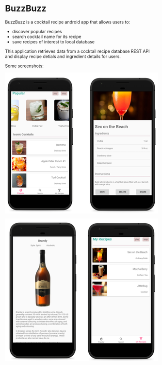 # BuzzBuzz
BuzzBuzz is a cocktail recipe android app that allows users to:

- discover popular recipes
- search cocktail name for its recipe
- save recipes of interest to local database



This application retrieves data from a cocktail recipe database REST API and display recipe detials and ingredient details for users.



Some screenshots:

![12](12.png)

![34](34.png)